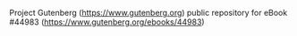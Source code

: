 Project Gutenberg (https://www.gutenberg.org) public repository for eBook #44983 (https://www.gutenberg.org/ebooks/44983)
